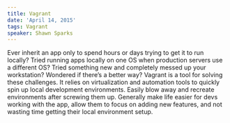 ```yaml
---
title: Vagrant
date: 'April 14, 2015'
tags: Vagrant
speaker: Shawn Sparks
---
```



Ever inherit an app only to spend hours or days trying to get it to run locally? Tried running apps locally on one OS when production servers use a different OS? Tried something new and completely messed up your workstation? Wondered if there’s a better way? Vagrant is a tool for solving these challenges. It relies on virtualization and automation tools to quickly spin up local development environments. Easily blow away and recreate environments after screwing them up. Generally make life easier for devs working with the app, allow them to focus on adding new features, and not wasting time getting their local environment setup.


